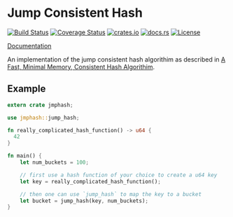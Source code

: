 # Jump Consistent Hash

[![Build Status](https://travis-ci.org/jeromefroe/jmphash-rs.svg?branch=master)](https://travis-ci.org/jeromefroe/jmphash-rs)
[![Coverage Status](https://coveralls.io/repos/github/jeromefroe/jmphash-rs/badge.svg?branch=master)](https://coveralls.io/github/jeromefroe/jmphash-rs?branch=master)
[![crates.io](https://img.shields.io/crates/v/jmphash.svg)](https://crates.io/crates/jmphash/)
[![docs.rs](https://docs.rs/jmphash/badge.svg)](https://docs.rs/jmphash/)
[![License](https://img.shields.io/badge/license-MIT-blue.svg)](https://raw.githubusercontent.com/jeromefroe/jmphash-rs/master/LICENSE)

[Documentation](https://docs.rs/jmphash/)

An implementation of the jump consistent hash algorithim as described in
[A Fast, Minimal Memory, Consistent Hash Algorithim](https://arxiv.org/pdf/1406.2294v1.pdf).

## Example

``` rust
extern crate jmphash;

use jmphash::jump_hash;

fn really_complicated_hash_function() -> u64 {
  42
}

fn main() {
    let num_buckets = 100;

    // first use a hash function of your choice to create a u64 key
    let key = really_complicated_hash_function();

    // then one can use `jump_hash` to map the key to a bucket
    let bucket = jump_hash(key, num_buckets);
}
```